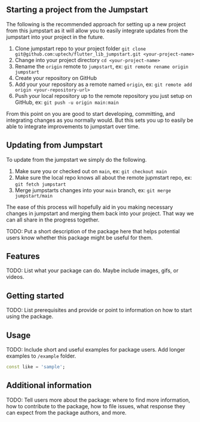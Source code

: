
## Starting a project from the Jumpstart

The following is the recommended approach for setting up a new project from this jumpstart as it will allow you to easily integrate updates from the jumpstart into your project in the future.

1. Clone jumpstart repo to your project folder `git clone git@github.com:uptech/flutter_lib_jumpstart.git <your-project-name>`
2. Change into your project directory `cd <your-project-name>`
3. Rename the `origin` remote to `jumpstart`, ex: `git remote rename origin jumpstart`
4. Create your repository on GitHub
5. Add your your repository as a remote named `origin`, ex: `git remote add origin <your-repository-url>`
6. Push your local repository up to the remote repository you just setup on GitHub, ex: `git push -u origin main:main`

From this point on you are good to start developing, committing, and integrating changes as you normally would. But this sets you up to easily be able to integrate improvements to jumpstart over time.

## Updating from Jumpstart

To update from the jumpstart we simply do the following.

1. Make sure you or checked out on `main`, ex: `git checkout main`
2. Make sure the local repo knows all about the remote jupmstart repo, ex: `git fetch jumpstart`
3. Merge jumpstarts changes into your `main` branch, ex: `git merge jumpstart/main`

The ease of this process will hopefully aid in you making necessary changes in jumpstart and merging them back into your project. That way we can all share in the progress together.

<!--
This README describes the package. If you publish this package to pub.dev,
this README's contents appear on the landing page for your package.

For information about how to write a good package README, see the guide for
[writing package pages](https://dart.dev/guides/libraries/writing-package-pages).

For general information about developing packages, see the Dart guide for
[creating packages](https://dart.dev/guides/libraries/create-library-packages)
and the Flutter guide for
[developing packages and plugins](https://flutter.dev/developing-packages).
-->

TODO: Put a short description of the package here that helps potential users
know whether this package might be useful for them.

## Features

TODO: List what your package can do. Maybe include images, gifs, or videos.

## Getting started

TODO: List prerequisites and provide or point to information on how to
start using the package.

## Usage

TODO: Include short and useful examples for package users. Add longer examples
to `/example` folder.

```dart
const like = 'sample';
```

## Additional information

TODO: Tell users more about the package: where to find more information, how to
contribute to the package, how to file issues, what response they can expect
from the package authors, and more.

